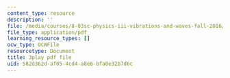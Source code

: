 ```yaml
---
content_type: resource
description: ''
file: /media/courses/8-03sc-physics-iii-vibrations-and-waves-fall-2016/582d362daf054cd4a8e6bfa8e32b7d6c_I0YACDaY-ww.pdf
file_type: application/pdf
learning_resource_types: []
ocw_type: OCWFile
resourcetype: Document
title: 3play pdf file
uid: 582d362d-af05-4cd4-a8e6-bfa8e32b7d6c
---
```

